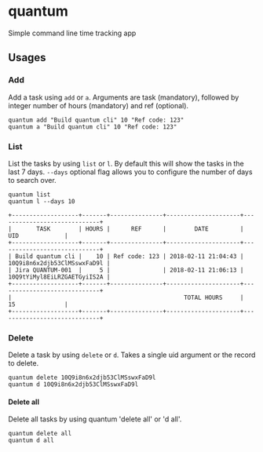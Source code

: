 # quantum
Simple command line time tracking app

## Usages

### Add
Add a task using `add` or `a`. Arguments are task (mandatory), followed by integer number of hours (mandatory) and ref (optional).

```
quantum add "Build quantum cli" 10 "Ref code: 123"
quantum a "Build quantum cli" 10 "Ref code: 123"
```

### List
List the tasks by using `list` or `l`. By default this will show the tasks in the last 7 days. `--days` optional flag allows you to configure the number of days to search over.

```
quantum list
quantum l --days 10
```
```
+-------------------+-------+---------------+---------------------+-----------------------------+
|       TASK        | HOURS |      REF      |        DATE         |             UID             |
+-------------------+-------+---------------+---------------------+-----------------------------+
| Build quantum cli |    10 | Ref code: 123 | 2018-02-11 21:04:43 | 10Q9i8n6x2djb53ClMSswxFaD9l |
| Jira QUANTUM-001  |     5 |               | 2018-02-11 21:06:13 | 10Q9tYiMyl8EiLRZGAETGyiIS2A |
+-------------------+-------+---------------+---------------------+-----------------------------+
|                                                 TOTAL HOURS     |             15              |
+-------------------+-------+---------------+---------------------+-----------------------------+
```
### Delete
Delete a task by using `delete` or `d`. Takes a single uid argument or the record to delete.

```
quantum delete 10Q9i8n6x2djb53ClMSswxFaD9l
quantum d 10Q9i8n6x2djb53ClMSswxFaD9l
```

#### Delete all

Delete all tasks by using quantum 'delete all' or 'd all'.

```
quantum delete all
quantum d all
```
